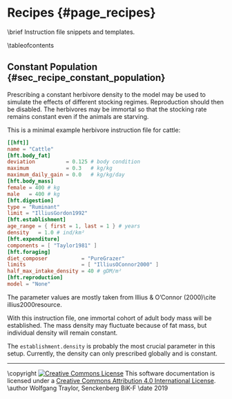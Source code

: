 # Recipes {#page_recipes}
<!--
SPDX-FileCopyrightText: 2020 Wolfgang Traylor <wolfgang.traylor@senckenberg.de>

SPDX-License-Identifier: CC-BY-4.0
-->

\brief Instruction file snippets and templates.

\tableofcontents

## Constant Population {#sec_recipe_constant_population}

Prescribing a constant herbivore density to the model may be used to simulate the effects of different stocking regimes.
Reproduction should then be disabled.
The herbivores may be immortal so that the stocking rate remains constant even if the animals are starving.

This is a minimal example herbivore instruction file for cattle:

```toml
[[hft]]
name = "Cattle"
[hft.body_fat]
deviation          = 0.125 # body condition
maximum            = 0.3   # kg/kg
maximum_daily_gain = 0.0   # kg/kg/day
[hft.body_mass]
female = 400 # kg
male   = 400 # kg
[hft.digestion]
type = "Ruminant"
limit = "IlliusGordon1992"
[hft.establishment]
age_range = { first = 1, last = 1 } # years
density   = 1.0 # ind/km²
[hft.expenditure]
components = [ "Taylor1981" ]
[hft.foraging]
diet_composer           = "PureGrazer"
limits                  = [ "IlliusOConnor2000" ]
half_max_intake_density = 40 # gDM/m²
[hft.reproduction]
model = "None"
```

The parameter values are mostly taken from Illius & O’Connor (2000)\cite illius2000resource.

With this instruction file, one immortal cohort of adult body mass will be established.
The mass density may fluctuate because of fat mass, but individual density will remain constant.

The `establishment.density` is probably the most crucial parameter in this setup.
Currently, the density can only prescribed globally and is constant.

-------------------------------------------------

\copyright <a rel="license" href="http://creativecommons.org/licenses/by/4.0/"><img alt="Creative Commons License" style="border-width:0" src="https://i.creativecommons.org/l/by/4.0/80x15.png" /></a> This software documentation is licensed under a <a rel="license" href="http://creativecommons.org/licenses/by/4.0/">Creative Commons Attribution 4.0 International License</a>.
\author Wolfgang Traylor, Senckenberg BiK-F
\date 2019
